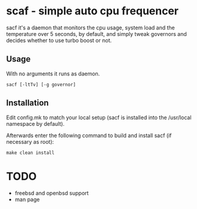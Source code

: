 scaf - simple auto cpu frequencer
=================================
sacf it's a daemon that monitors the cpu usage, system load and the temperature
over 5 seconds, by default, and simply tweak governors and decides whether to
use turbo boost or not.

Usage
-----
With no arguments it runs as daemon.

    sacf [-ltTv] [-g governor]


Installation
------------
Edit config.mk to match your local setup (sacf is installed into
the /usr/local namespace by default).

Afterwards enter the following command to build and install sacf
(if necessary as root):

    make clean install


TODO
====
- freebsd and openbsd support
- man page
